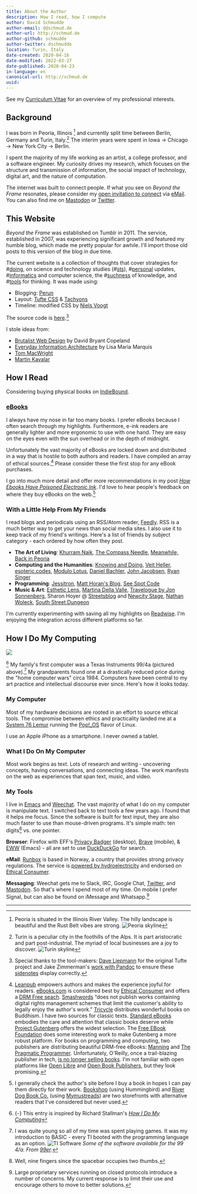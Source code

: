 ```yaml
---
title: About the Author
description: How I read, how I compute
author: David Schmudde
author-email: d@schmud.de
author-url: http://schmud.de
author-github: schmudde
author-twitter: dschmudde
location: Turin, Italy
date-created: 2020-04-16
date-modified: 2022-03-27
date-published: 2020-04-23
in-language: en
canonical-url: http://schmud.de
uuid:
---
```


See my [Curriculum Vitae](/cv.html) for an overview of my professional interests.

## Background

I was born in Peoria, Illinois [^peoria] and currently split time between Berlin, Germany and Turin, Italy.[^turin] The interim years were spent in Iowa &rarr; Chicago &rarr; New York City &rarr; Berlin.

[^peoria]: Peoria is situated in the Illinois River Valley. The hilly landscape is beautiful and the Rust Belt vibes are strong. ![Peoria skyline](/img/about/peoria.jpeg)
[^turin]: Turin is a peculiar city in the foothills of the Alps. It is part aristocratic and part post-industrial. The myriad of local businesses are a joy to discover. ![Turin skyline](/img/about/turin.png)

I spent the majority of my life working as an artist, a college professor, and a software engineer. My curiosity drives my research, which focuses on the structure and transmission of information, the social impact of technology, digital art, and the nature of computation.

The internet was built to connect people. If what you see on *Beyond the Frame* resonates, please consider my [open invitation to connect](/posts/2020-04-23-open-invite.html) via <i class="fas fa-envelope"></i>  [eMail](mailto:&#100;&#064;&#115;&#099;&#104;&#109;&#117;&#100;&#046;&#100;&#101;). You can also find me on <i class="fab fa-mastodon"></i> [Mastodon](https://mastodon.social/@schmudde) or <i class="fab fa-twitter"></i> [Twitter](https://twitter.com/dschmudde).

## This Website

*Beyond the Frame* was established on Tumblr in 2011. The service, established in 2007, was experiencing significant growth and featured my humble blog, which made me pretty popular for awhile. I'll import those old posts to this version of the blog in due time.

The current website is a collection of thoughts that cover strategies for #[doing](/tags/doing.html), on science and technology studies (#[sts](/tags/sts.html)), #[personal](/tags/personal.html) updates, #[informatics](/tags/informatics.html) and computer science, the #[suchness](/tags/suchness.html) of knowledge, and #[tools](/tags/tools.html) for thinking. It was made using:

- Blogging: [Perun](https://perun.io/)
- Layout: [Tufte CSS](https://edwardtufte.github.io/tufte-css/) &amp; [Tachyons](http://tachyons.io/)
- Timeline: modified CSS by [Niels Voogt](https://codepen.io/NielsVoogt)

<i class="fab fa-github"></i> The source code is [here](https://github.com/schmudde/blog).[^tufte]

[^tufte]: Special thanks to the tool-makers: [Dave Liepmann](https://www.daveliepmann.com/) for the original Tufte project and Jake Zimmerman's [work with Pandoc](https://jez.io/tufte-pandoc-css/) to ensure these [sidenotes](https://github.com/jez/pandoc-sidenote) display correctly.

I stole ideas from:

- [Brutalist Web Design](https://brutalist-web.design/) by David Bryant Copeland
- [Everyday Information Architecture](https://abookapart.com/products/everyday-information-architecture) by Lisa Maria Marquis
- [Tom MacWright](https://macwright.org/)
- [Martin Kavalar](https://nextjournal.com/mk/)

## How I Read

Considering buying physical books on [IndieBound](https://www.indiebound.org/).

### [eBooks](#ebooks)

I always have my nose in far too many books. I prefer eBooks because I often search through my highlights. Furthermore, e-ink readers are generally lighter and more ergonomic to use with one hand. They are easy on the eyes even with the sun overhead or in the depth of midnight.

Unfortunately the vast majority of eBooks are locked down and distributed in a way that is hostile to both authors and readers. I have compiled an array of ethical sources.[^ethical] Please consider these the first stop for any eBook purchases.

[^ethical]: [Leanpub](https://leanpub.com/) empowers authors and makes the experience joyful for readers. [eBooks.com](https://www.ebooks.com/) is considered best by [Ethical Consumer](https://www.ethicalconsumer.org/retailers/shopping-guide/booksellers) and offers a [DRM Free seach](https://www.ebooks.com/en-de/drm-free/). [Smashwords](https://www.smashwords.com/) &ldquo;does not publish works containing digital rights management schemes that limit the customer's ability to legally enjoy the author's work.&rdquo; [Tricycle](https://tricycle.org/ebooks/) distributes wonderful books on Buddhism. I have two sources for classic texts. [Standard eBooks](https://standardebooks.org/) embodies the care and attention that classic books deserve while [Project Gutenberg](http://www.gutenberg.org/) offers the widest selection. The [Free EBook Foundation](https://ebookfoundation.org/) does some interesting work to make Gutenberg a more robust platform. For books on programming and computing, two publishers are distributing beautiful DRM-free eBooks: [Manning](https://www.manning.com/) and [The Pragmatic Programmer](https://pragprog.com/). Unfortunately, O'Reilly, once a trail-blazing publisher in tech, [is no longer selling books](https://www.thebookseller.com/futurebook/why-oreilly-media-no-longer-selling-books-online-607871). I'm not familiar with open platforms like [Open Libre](https://openlibra.com/en/collection) and [Open Book Publishers](https://www.openbookpublishers.com/), but they look promising.

I go into much more detail and offer more recommendations in my post *[How Ebooks Have Poisoned Electronic Ink](/posts/2021-12-01-eink.html)*. I'd love to hear people's feedback on where they buy eBooks on the web.[^bookseller-platform]

[^bookseller-platform]: I generally check the author's site before I buy a book in hopes I can pay them directly for their work. [Bookshop](https://bookshop.org/) (using Hummingbird) and [River Dog Book Co.](https://riverdogbookco.papertrell.com/) (using [Mymustreads](https://mymustreads.com/)) are two storefronts with alternative readers that I've considered but never used.

### With a Little Help From My Friends

I read blogs and periodicals using an RSS/Atom reader, [Feedly](https://feedly.com/). RSS is a much better way to get your news than social media sites. I also use it to keep track of my friend's writings. Here's a list of friends by subject category - each ordered by how often they post.

- **The Art of Living**: [Khurram Naik](https://naik.co), [The Compass Needle](https://compassneedleblog.wordpress.com), [Meanwhile, Back in Peoria](https://www.meanwhilebackinpeoria.com/)
- **Computing and the Humanities**: [Knowing and Doing](http://www.cs.uni.edu/~wallingf/blog/index.html), [Veit Heller](http://blog.veitheller.de/), [esoteric.codes](https://esoteric.codes), [Modulo Lotus](http://www.modulolotus.net), [Daniel Bachler](http://danielbachler.de/), [John Jacobsen](http://zerolib.com), [Ryan Singer](https://m.signalvnoise.com/author/ryan-singer/)
- **Programming**: [Jessitron](https://blog.jessitron.com), [Matt Horan's Blog](https://blog.matthoran.com), [See Spot Code](http://seespotcode.net/)
- **Music &amp; Art**: [Esthetic Lens](http://www.estheticlens.com), [Martina Della Valle](http://martinadellavalle.blogspot.com/), [Travelogue by Jon Sonnenberg](http://artoftravelogue.blogspot.com/), Sharon Hoyer @ [Streetsblog](https://chi.streetsblog.org/author/sharonhoyer/) and [Newcity Stage](https://www.newcitystage.com/), [Nathan Woleck](https://www.nathanwolek.com), [South Street Dungeon](https://southstreetdungeon.wordpress.com)

I'm currently experimenting with saving all my highlights on [Readwise](https://readwise.io/). I'm enjoying the integration across different platforms so far.

## How I Do My Computing

![](/img/about/ti-angle.png)

[^how-i-compute] My family's first computer was a Texas Instruments 99/4a (pictured above).[^ti] My grandparents found one at a drastically reduced price during the "home computer wars" circa 1984. Computers have been central to my art practice and intellectual discourse ever since. Here's how it looks today.

[^how-i-compute]: {-} This entry is inspired by Richard Stallman's *[How I Do My Computing](https://stallman.org/stallman-computing.html)*
[^ti]: I was quite young so all of my time was spent playing games. It was my introduction to BASIC - every TI booted with the programming language as an option. ![TI Software](/img/about/ti.gif) *Some of the software available for the 99 4/a. From [99er](http://99er.net/).*

### My Computer

Most of my hardware decisions are rooted in an effort to source ethical tools. The compromise between ethics and practicality landed me at a [System 76 Lemur](https://system76.com/laptops/lemur) running the [Pop!_OS](https://system76.com/pop) flavor of Linux.

I use an Apple iPhone as a smartphone. I never owned a tablet.

### What I Do On My Computer

Most work begins as text. Lots of research and writing - uncovering concepts, having conversations, and connecting ideas. The work manifests on the web as experiences that span text, music, and video.

### My Tools

I live in [Emacs](https://www.gnu.org/software/emacs/) and [Weechat](https://weechat.org/). The vast majority of what I do on my computer is manipulate text. I switched back to text tools a few years ago. I found that it helps me focus. Since the software is built for text input, they are also much faster to use than mouse-driven programs. It's simple math: ten digits[^mouse] vs. one pointer.

[^mouse]: Well, nine fingers since the spacebar occupies two thumbs.

**Browser**: Firefox with EFF's [Privacy Badger](https://privacybadger.org/) (desktop), [Brave](https://brave.com/) (mobile), &amp; [EWW](https://www.gnu.org/software/emacs/manual/html_node/eww/index.html) (Emacs) - all are set to use [DuckDuckGo](https://duckduckgo.com/) for search.

**eMail**: [Runbox](https://runbox.com) is based in Norway, a country that provides strong privacy regulations. The service is [powered by hydroelectricity](https://runbox.com/why-runbox/sustainable-services/runbox-is-double-carbon-negative/) and endorsed on [Ethical Consumer](https://www.ethicalconsumer.org/).

**Messaging**: Weechat gets me to Slack, IRC, Google Chat, [Twitter](https://twitter.com/dschmudde), and [Mastodon](https://mastodon.social/@schmudde). So that's where I spend most of my time. On mobile I prefer Signal, but can also be found on iMessage and Whatsapp.[^social]

[^social]: Large proprietary services running on closed protocols introduce a number of concerns. My current response is to limit their use and encourage others to move to better solutions.

---
